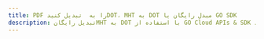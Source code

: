 ---title: PDF را به  تبدیل کنیدDOT، MHT به DOT مبدل رایگان یا GO SDKdescription: تبدیل رایگانMHT به DOT با استفاده از GO Cloud APIs & SDK همچنین اسناد PDF را در Cloud ایجاد، ویرایش و رندر کنید.---